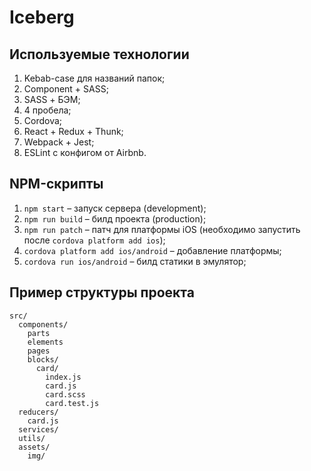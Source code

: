 # Iceberg

## Используемые технологии

1. Kebab-case для названий папок;
2. Component + SASS;
3. SASS + БЭМ;
4. 4 пробела;
5. Cordova;
6. React + Redux + Thunk;
7. Webpack + Jest;
8. ESLint с конфигом от Airbnb.

## NPM-скрипты

1. `npm start` – запуск сервера (development);
2. `npm run build` – билд проекта (production);
3. `npm run patch` – патч для платформы iOS (необходимо запустить после `cordova platform add ios`);
4. `cordova platform add ios/android` – добавление платформы;
5. `cordova run ios/android` – билд статики в эмулятор;

## Пример структуры проекта

```
src/
  components/
    parts
    elements
    pages
    blocks/
      card/
        index.js
        card.js
        card.scss
        card.test.js
  reducers/
    card.js
  services/
  utils/
  assets/
    img/
```
